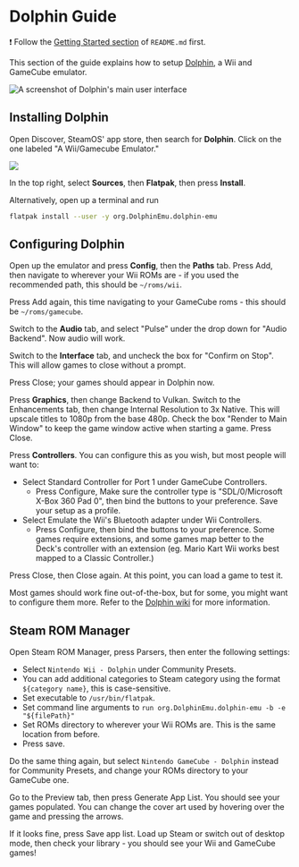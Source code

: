 # Dolphin Guide

❗ Follow the [Getting Started section](../README.md#getting-started) of `README.md` first.

This section of the guide explains how to setup [Dolphin](https://dolphin-emu.org), a Wii and GameCube emulator.

![A screenshot of Dolphin's main user interface](https://user-images.githubusercontent.com/58091943/157139724-46e11a1b-b47b-4b38-9e17-ae2ebb3b79b8.png)

## Installing Dolphin

Open Discover, SteamOS' app store, then search for **Dolphin**. Click on the one labeled "A Wii/Gamecube Emulator."

![](https://user-images.githubusercontent.com/58091943/157140225-6284c97e-eab2-4c5d-bf0a-7000465b56e2.png)

In the top right, select **Sources**, then **Flatpak**, then press **Install**.

Alternatively, open up a terminal and run

```bash
flatpak install --user -y org.DolphinEmu.dolphin-emu
```

## Configuring Dolphin

Open up the emulator and press **Config**, then the **Paths** tab. Press Add, then navigate to wherever your Wii ROMs are - if you used the recommended path, this should be `~/roms/wii`.

Press Add again, this time navigating to your GameCube roms - this should be `~/roms/gamecube`.

Switch to the **Audio** tab, and select "Pulse" under the drop down for "Audio Backend". Now audio will work.

Switch to the **Interface** tab, and uncheck the box for "Confirm on Stop". This will allow games to close without a prompt.

Press Close; your games should appear in Dolphin now.

Press **Graphics**, then change Backend to Vulkan. Switch to the Enhancements tab, then change Internal Resolution to 3x Native. This will upscale titles to 1080p from the base 480p. Check the box "Render to Main Window" to keep the game window active when starting a game. Press Close.

Press **Controllers**. You can configure this as you wish, but most people will want to:

-   Select Standard Controller for Port 1 under GameCube Controllers.
    -   Press Configure, Make sure the controller type is "SDL/0/Microsoft X-Box 360 Pad 0", then bind the buttons to your preference. Save your setup as a profile.
-   Select Emulate the Wii's Bluetooth adapter under Wii Controllers.
    -   Press Configure, then bind the buttons to your preference. Some games require extensions, and some games map better to the Deck's controller with an extension (eg. Mario Kart Wii works best mapped to a Classic Controller.)

Press Close, then Close again. At this point, you can load a game to test it.

Most games should work fine out-of-the-box, but for some, you might want to configure them more. Refer to the [Dolphin wiki](https://wiki.dolphin-emu.org/index.php?title=Main_Page) for more information.

## Steam ROM Manager

Open Steam ROM Manager, press Parsers, then enter the following settings:

-   Select `Nintendo Wii - Dolphin` under Community Presets.
-   You can add additional categories to Steam category using the format `${category name}`, this is case-sensitive.
-   Set executable to `/usr/bin/flatpak`.
-   Set command line arguments to `run org.DolphinEmu.dolphin-emu -b -e "${filePath}"`
-   Set ROMs directory to wherever your Wii ROMs are. This is the same location from before.
-   Press save.

Do the same thing again, but select `Nintendo GameCube - Dolphin` instead for Community Presets, and change your ROMs directory to your GameCube one.

Go to the Preview tab, then press Generate App List. You should see your games populated. You can change the cover art used by hovering over the game and pressing the arrows.

If it looks fine, press Save app list. Load up Steam or switch out of desktop mode, then check your library - you should see your Wii and GameCube games!
